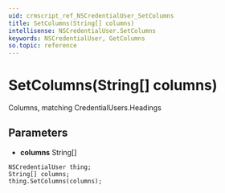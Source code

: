 ```yaml
---
uid: crmscript_ref_NSCredentialUser_SetColumns
title: SetColumns(String[] columns)
intellisense: NSCredentialUser.SetColumns
keywords: NSCredentialUser, GetColumns
so.topic: reference
---
```


# SetColumns(String[] columns)

Columns, matching CredentialUsers.Headings

## Parameters

* **columns** String[]

```crmscript
NSCredentialUser thing;
String[] columns;
thing.SetColumns(columns);
```

